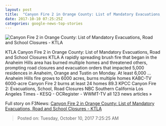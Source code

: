 ```yaml
---
layout: post
title:  "Canyon Fire 2 in Orange County: List of Mandatory Evacuations, Road and School Closures - KTLA"
date: 2017-10-10 07:25:25Z
categories: google-news-top-stories
---
```


![Canyon Fire 2 in Orange County: List of Mandatory Evacuations, Road and School Closures - KTLA](https://tribktla.files.wordpress.com/2017/10/home-truck.jpg?quality=85&strip=all&w=1200)

KTLA Canyon Fire 2 in Orange County: List of Mandatory Evacuations, Road and School Closures KTLA A rapidly spreading brush fire that began in the Anaheim Hills area has burned multiple homes and threatened others, prompting road closures and evacuation orders that impacted 5,000 residences in Anaheim, Orange and Tustin on Monday. At least 6,000 ... Anaheim Hills fire grows to 6000 acres, burns multiple homes KABC-TV 6000-acre Canyon Fire 2 burns at least 24 homes 89.3 KPCC Canyon Fire 2: Evacuations, School, Road Closures NBC Southern California Los Angeles Times - KESQ - OCRegister - WWMT-TV all 123 news articles »


Full story on F3News: [Canyon Fire 2 in Orange County: List of Mandatory Evacuations, Road and School Closures - KTLA](http://www.f3nws.com/n/4TeBkC)

> Posted on: Tuesday, October 10, 2017 7:25:25 AM
